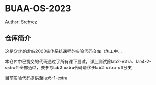 # BUAA-OS-2023

Author: Srchycz

## 仓库简介

这是Srch的北航2023操作系统课程的实验代码仓库（施工中...

本仓库中已提交的代码通过了所有课下测试，课上测试除lab2-extra、lab4-2-extra外全部通过，要参考lab2-extra代码请移步lab2-extra-off分支

目前实验代码提供至lab5-1-extra
